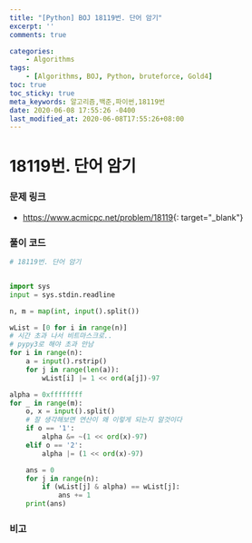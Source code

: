 ```yaml
---
title: "[Python] BOJ 18119번. 단어 암기"
excerpt: ''
comments: true

categories:
    - Algorithms
tags:
    - [Algorithms, BOJ, Python, bruteforce, Gold4]
toc: true
toc_sticky: true
meta_keywords: 알고리즘,백준,파이썬,18119번
date: 2020-06-08 17:55:26 -0400
last_modified_at: 2020-06-08T17:55:26+08:00
---
```


# 18119번. 단어 암기

### 문제 링크
- <https://www.acmicpc.net/problem/18119>{: target="\_blank"}

### 풀이 코드

```python
# 18119번. 단어 암기


import sys
input = sys.stdin.readline

n, m = map(int, input().split())

wList = [0 for i in range(n)]
# 시간 초과 나서 비트마스크로..
# pypy3로 해야 초과 안남
for i in range(n):
    a = input().rstrip()
    for j in range(len(a)):
        wList[i] |= 1 << ord(a[j])-97

alpha = 0xffffffff
for _ in range(m):
    o, x = input().split()
    # 잘 생각해보면 연산이 왜 이렇게 되는지 알것이다
    if o == '1':
        alpha &= ~(1 << ord(x)-97)
    elif o == '2':
        alpha |= (1 << ord(x)-97)

    ans = 0
    for j in range(n):
        if (wList[j] & alpha) == wList[j]:
            ans += 1
    print(ans)
```

### 비고
